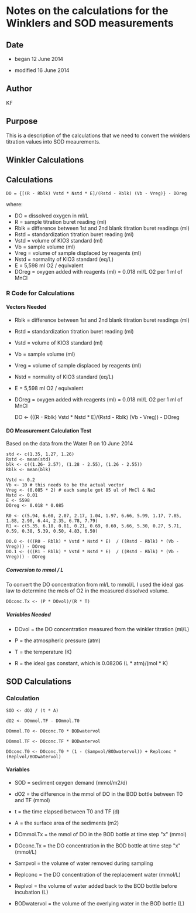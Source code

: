 # Notes on the calculations for the Winklers and SOD measurements

## Date

* began 12 June 2014

* modified 16 June 2014

## Author

KF

## Purpose

This is a description of the calculations that we need to convert the winklers titration values into SOD meaurements.

## Winkler Calculations

## Calculations

    DO = {[(R - Rblk) Vstd * Nstd * E]/(Rstd - Rblk) (Vb - Vreg)} - DOreg

where:

* DO = dissolved oxygen in ml/L
* R = sample titration buret reading (ml)
* Rblk = difference between 1st and 2nd blank titration buret readings (ml)
* Rstd = standardization titration buret reading (ml)
* Vstd = volume of KIO3 standard (ml)
* Vb = sample volume (ml)
* Vreg = volume of sample displaced by reagents (ml)
* Nstd = normality of KIO3 standard (eq/L)
* E = 5,598 ml O2 / equivalent 
* DOreg = oxygen added with reagents (ml) = 0.018 ml/L O2 per 1 ml of MnCl


### R Code for Calculations

#### Vectors Needed

* Rblk = difference between 1st and 2nd blank titration buret readings (ml)
* Rstd = standardization titration buret reading (ml)
* Vstd = volume of KIO3 standard (ml)
* Vb = sample volume (ml)
* Vreg = volume of sample displaced by reagents (ml)
* Nstd = normality of KIO3 standard (eq/L)
* E = 5,598 ml O2 / equivalent 
* DOreg = oxygen added with reagents (ml) = 0.018 ml/L O2 per 1 ml of MnCl

    DO <- (((R - Rblk) Vstd * Nstd * E)/(Rstd - Rblk) (Vb - Vreg)) - DOreg

#### DO Measurement Calculation Test

Based on the data from the Water R on 10 June 2014

    std <- c(1.35, 1.27, 1.26)
    Rstd <- mean(std)
    blk <- c((1.26- 2.57), (1.28 - 2.55), (1.26 - 2.55))
    Rblk <- mean(blk)

    Vstd <- 0.2
    Vb <- 10 # this needs to be the actual vector
    Vreg <- (0.085 * 2) # each sample got 85 ul of MnCl & NaI
    Nstd <- 0.01
    E <- 5598
    DOreg <- 0.018 * 0.085

    R0 <- c(5.94, 6.60, 2.07, 2.17, 1.04, 1.97, 6.66, 5.99, 1.17, 7.85, 1.88, 2.90, 6.44, 2.35, 6.78, 7.79)
    R1 <- c(5.35, 6.18, 0.81, 0.21, 0.69, 0.60, 5.66, 5.30, 0.27, 5.71, 0.59, 0.38, 5.39, 0.50, 4.83, 6.50)

    DO.0 <- (((R0 - Rblk) * Vstd * Nstd * E)  / ((Rstd - Rblk) * (Vb - Vreg))) - DOreg
    DO.1 <- (((R1 - Rblk) * Vstd * Nstd * E)  / ((Rstd - Rblk) * (Vb - Vreg))) - DOreg

##### Conversion to mmol / L

To convert the DO concentration from ml/L to mmol/L I used the ideal gas law to determine the mols of O2 in the measured dissolved volume.

    DOconc.Tx <- (P * DOvol)/(R * T)

##### Variables Needed

* DOvol = the DO concentration measured from the winkler titration (ml/L)

* P = the atmospheric pressure (atm)

* T = the temperature (K)

* R = the ideal gas constant, which is 0.08206 (L * atm)/(mol * K)

## SOD Calculations

### Calculation

    SOD <- dO2 / (t * A)

    dO2 <- DOmmol.TF - DOmmol.T0

    DOmmol.T0 <- DOconc.T0 * BODwatervol

    DOmmol.TF <- DOconc.TF * BODwatervol

    DOconc.T0 <- DOconc.T0 * (1 - (Sampvol/BODwatervol)) + Replconc * (Replvol/BODwatervol)

#### Variables

* SOD = sediment oxygen demand (mmol/m2/d)

* dO2 = the difference in the mmol of DO in the BOD bottle between T0 and TF (mmol)

* t = the time elapsed between T0 and TF (d)

* A = the surface area of the sediments (m2)

* DOmmol.Tx = the mmol of DO in the BOD bottle at time step "x" (mmol)

* DOconc.Tx = the DO concentration in the BOD bottle at time step "x" (mmol/L)

* Sampvol = the volume of water removed during sampling

* Replconc = the DO concentration of the replacement water (mmol/L)

* Replvol = the volume of water added back to the BOD bottle before incubation (L)

* BODwatervol = the volume of the overlying water in the BOD bottle (L)
